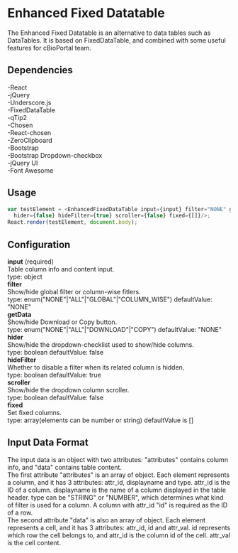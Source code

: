 # Enhanced Fixed Datatable
The Enhanced Fixed Datatable is an alternative to data tables such as DataTables. It is based on FixedDataTable, and combined with some useful features for cBioPortal team.

## Dependencies
  -React <br />
  -jQuery <br />
  -Underscore.js <br />
  -FixedDataTable <br />
  -qTip2 <br />
  -Chosen <br />
  -React-chosen <br />
  -ZeroClipboard <br />
  -Bootstrap <br />
  -Bootstrap Dropdown-checkbox <br />
  -jQuery UI <br />
  -Font Awesome

## Usage
```javascript
var testElement = <EnhancedFixedDataTable input={input} filter="NONE" getData="NONE"
  hider={false} hideFilter={true} scroller={false} fixed={[]}/>;
React.render(testElement, document.body);
```

## Configuration
**input** (required) <br />
  Table column info and content input. <br />
  type: object <br />
**filter** <br />
  Show/hide global filter or column-wise fitlers. <br />
  type: enum("NONE"|"ALL"|"GLOBAL"|"COLUMN_WISE") defaultValue: "NONE" <br />
**getData** <br />
  Show/hide Download or Copy button. <br />
  type: enum("NONE"|"ALL"|"DOWNLOAD"|"COPY") defaultValue: "NONE" <br />
**hider** <br />
  Show/hide the dropdown-checklist used to show/hide columns. <br />
  type: boolean defaultValue: false <br />
**hideFilter** <br />
  Whether to disable a filter when its related column is hidden. <br />
  type: boolean defaultValue: true <br />
**scroller** <br />
  Show/hide the dropdown column scroller. <br />
  type: boolean defaultValue: false <br />
**fixed** <br />
  Set fixed columns.  <br />
  type: array(elements can be number or string) defaultValue is []

## Input Data Format
The input data is an object with two attributes: "attributes" contains column info, and "data" contains table content. <br />
The first attribute "attributes" is an array of object. Each element represents a column, and it has 3 attributes: attr_id, displayname and type. attr_id is the ID of a column. displayname is the name of a column displayed in the table header. type can be "STRING" or "NUMBER", which determines what kind of filter is used for a column. A column with attr_id "id" is required as the ID of a row. <br />
The second attribute "data" is also an array of object. Each element represents a cell, and it has 3 attributes: attr_id, id and attr_val. id represents which row the cell belongs to, and attr_id is the column id of the cell. attr_val is the cell content.
